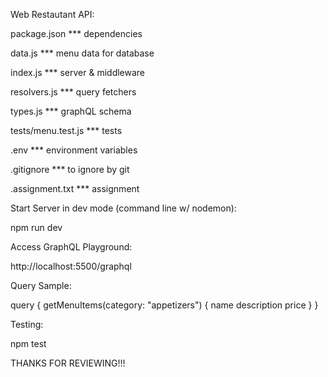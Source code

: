 Web Restautant API:

package.json
*** dependencies

data.js
*** menu data for database

index.js
*** server & middleware

resolvers.js
*** query fetchers 

types.js
*** graphQL schema 

tests/menu.test.js
*** tests

.env
*** environment variables

.gitignore 
*** to ignore by git

.assignment.txt
*** assignment

Start Server in dev mode (command line w/ nodemon):

npm run dev

Access GraphQL Playground:

http://localhost:5500/graphql

Query Sample:

query {
  getMenuItems(category: "appetizers") {
    name
    description
    price
  }
}

Testing:

npm test

THANKS FOR REVIEWING!!!
